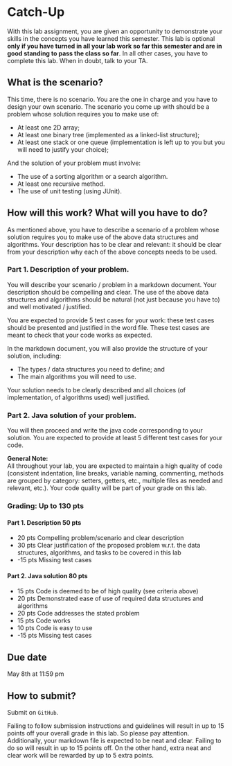 # Catch-Up

With this lab assignment, you are given an opportunity to demonstrate your skills in the concepts you have learned this semester. This lab is optional **only if you have turned in all your lab work so far this semester and are in good standing to pass the class so far**. In all other cases, you have to complete this lab. When in doubt, talk to your TA.


## What is the scenario?

This time, there is no scenario. You are the one in charge and you have to design your own scenario. The scenario you come up with should be a problem whose solution requires you to make use of: 
* At least one 2D array;
* At least one binary tree (implemented as a linked-list structure);
* At least one stack or one queue (implementation is left up to you but you will need to justify your choice); 

And the solution of your problem must involve:
* The use of a sorting algorithm or a search algorithm.
* At least one recursive method.
* The use of unit testing (using JUnit).


## How will this work? What will you have to do?

As mentioned above, you have to describe a scenario of a problem whose solution requires you to make use of the above data structures and algorithms. Your description has to be clear and relevant: it should be clear from your description why each of the above concepts needs to be used.

### Part 1. Description of your problem. 
You will describe your scenario / problem in a markdown document. Your description should be compelling and clear. The use of the above data structures and algorithms should be natural (not just because you have to) and well motivated / justified. 

You are expected to provide 5 test cases for your work: these test cases should be presented and justified in the word file. These test cases are meant to check that your code works as expected. 

In the markdown document, you will also provide the structure of your solution, including:
* The types / data structures you need to define; and
* The main algorithms you will need to use.

Your solution needs to be clearly described and all choices (of implementation, of algorithms used) well justified.

### Part 2. Java solution of your problem. 
You will then proceed and write the java code corresponding to your solution. You are expected to provide at least 5 different test cases for your code.

**General Note:** <br />
All throughout your lab, you are expected to maintain a high quality of code (consistent indentation, line breaks, variable naming, commenting, methods are grouped by category: setters, getters, etc., multiple files as needed and relevant, etc.). Your code quality will be part of your grade on this lab.

### Grading: Up to 130 pts

#### Part 1. Description 50 pts
* 20 pts	Compelling problem/scenario and clear description
* 30 pts	Clear justification of the proposed problem w.r.t. the data structures, algorithms, and tasks to be covered in this lab
* -15 pts	Missing test cases

#### Part 2. Java solution 80 pts 
* 15 pts	Code is deemed to be of high quality (see criteria above) 
* 20 pts	Demonstrated ease of use of required data structures and algorithms 
* 20 pts	Code addresses the stated problem 
* 15 pts	Code works 
* 10 pts	Code is easy to use 
* -15 pts	Missing test cases

## Due date
May 8th at 11:59 pm

## How to submit?
Submit on `GitHub`.

Failing to follow submission instructions and guidelines will result in up to 15 points off your overall grade in this lab. So please pay attention. 
Additionally, your markdown file is expected to be neat and clear. Failing to do so will result in up to 15 points off. On the other hand, extra neat and clear work will be rewarded by up to 5 extra points.



